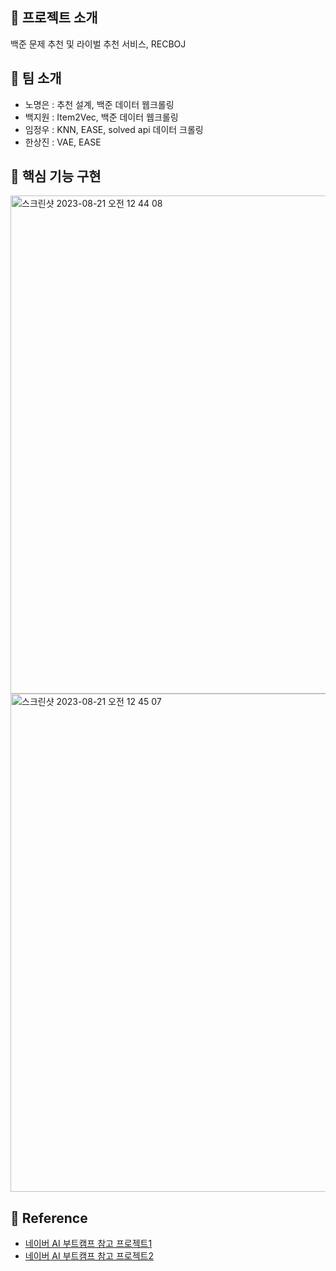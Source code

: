 ## 📑 프로젝트 소개
백준 문제 추천 및 라이벌 추천 서비스, RECBOJ

## 👏 팀 소개 
* 노명은 : 추천 설계, 백준 데이터 웹크롤링
* 백지원 : Item2Vec, 백준 데이터 웹크롤링
* 임정우 : KNN, EASE, solved api 데이터 크롤링
* 한상진 : VAE, EASE


## 🔎 핵심 기능 구현
<img width="797" alt="스크린샷 2023-08-21 오전 12 44 08" src="https://github.com/qorjiwon/RecBOJ/assets/90135669/a593da0b-3490-49d2-91c3-1c8090590926">
<img width="797" alt="스크린샷 2023-08-21 오전 12 45 07" src="https://github.com/qorjiwon/RecBOJ/assets/90135669/52302bef-ea93-412c-bd77-224b73d8a323">





## 📄 Reference
- [네이버 AI 부트캠프 참고 프로젝트1](https://github.com/boostcampaitech3/final-project-level3-recsys-05)
- [네이버 AI 부트캠프 참고 프로젝트2](https://github.com/Glanceyes/RECJOON)
